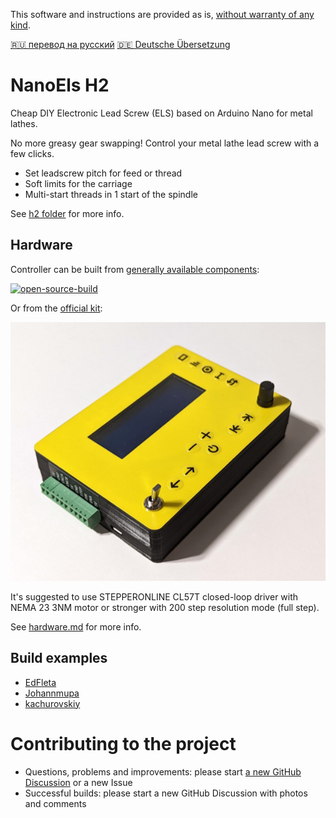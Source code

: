 This software and instructions are provided as is, [without warranty of any kind](LICENSE).

[🇷🇺 перевод на русский](https://translate.google.com/translate?hl=en&sl=en&tl=ru&u=https%3A%2F%2Fgithub.com%2Fkachurovskiy%2Fnanoels%2Fblob%2Fmain%2FREADME.md)
[🇩🇪 Deutsche Übersetzung](https://translate.google.com/translate?hl=en&sl=en&tl=de&u=https%3A%2F%2Fgithub.com%2Fkachurovskiy%2Fnanoels%2Fblob%2Fmain%2FREADME.md)

# NanoEls H2

Cheap DIY Electronic Lead Screw (ELS) based on Arduino Nano for metal lathes.

No more greasy gear swapping! Control your metal lathe lead screw with a few clicks.

- Set leadscrew pitch for feed or thread
- Soft limits for the carriage
- Multi-start threads in 1 start of the spindle

See [h2 folder](https://github.com/kachurovskiy/nanoels/blob/main/h2/) for more info.

## Hardware

Controller can be built from [generally available components](https://github.com/kachurovskiy/nanoels/tree/main/h2#components):

[![open-source-build](https://user-images.githubusercontent.com/517919/234090559-eb27d066-2bff-4de8-851b-6f3237757085.png)](https://github.com/kachurovskiy/nanoels/tree/main/h2#nanoels-h2)

Or from the [official kit](https://kachurovskiy.com/):

[![kit](h2/kit.jpg)](https://kachurovskiy.com/)

It's suggested to use STEPPERONLINE CL57T closed-loop driver with NEMA 23 3NM motor or stronger with 200 step resolution mode (full step).

See [hardware.md](hardware.md) for more info.

## Build examples

- [EdFleta](https://github.com/kachurovskiy/nanoels/discussions/87)
- [Johannmupa](https://github.com/kachurovskiy/nanoels/discussions/89)
- [kachurovskiy](https://youtu.be/jR4tBBHSl3c?t=62)

# Contributing to the project

- Questions, problems and improvements: please start [a new GitHub Discussion](https://github.com/kachurovskiy/nanoels/discussions/new) or a new Issue
- Successful builds: please start a new GitHub Discussion with photos and comments
